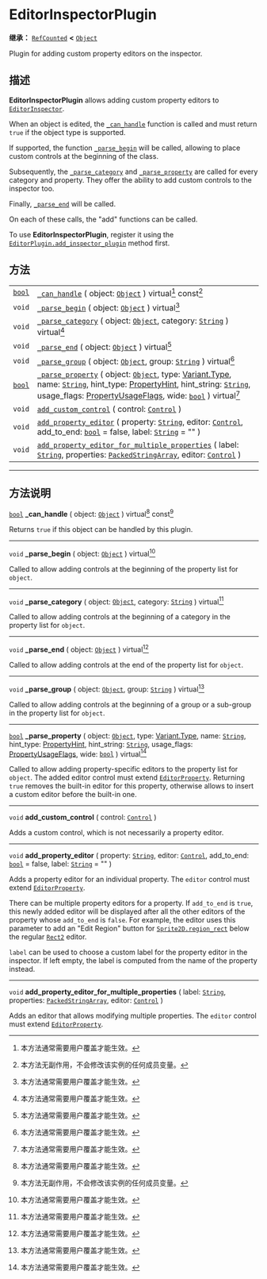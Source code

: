 <!-- ⚠ 请勿编辑本文件 ⚠ -->
<!-- 本文档使用脚本从 WeDot 引擎源码仓库生成。 -->
<!-- 生成脚本：https://github.com/WeDot-Engine/WeDot/tree/master/doc/tools/make_md.py； -->
<!-- 原文件：https://github.com/WeDot-Engine/WeDot/tree/master/doc/classes/EditorInspectorPlugin.xml。 -->

<div id="_class_editorinspectorplugin"></div>

# EditorInspectorPlugin

**继承：** [`RefCounted`](class_refcounted.md) **<** [`Object`](class_object.md)

Plugin for adding custom property editors on the inspector.

## 描述

**EditorInspectorPlugin** allows adding custom property editors to [`EditorInspector`](class_editorinspector.md).

When an object is edited, the [`_can_handle`](class_editorinspectorplugin.md#class_editorinspectorplugin_private_method__can_handle) function is called and must return `true` if the object type is supported.

If supported, the function [`_parse_begin`](class_editorinspectorplugin.md#class_editorinspectorplugin_private_method__parse_begin) will be called, allowing to place custom controls at the beginning of the class.

Subsequently, the [`_parse_category`](class_editorinspectorplugin.md#class_editorinspectorplugin_private_method__parse_category) and [`_parse_property`](class_editorinspectorplugin.md#class_editorinspectorplugin_private_method__parse_property) are called for every category and property. They offer the ability to add custom controls to the inspector too.

Finally, [`_parse_end`](class_editorinspectorplugin.md#class_editorinspectorplugin_private_method__parse_end) will be called.

On each of these calls, the "add" functions can be called.

To use **EditorInspectorPlugin**, register it using the [`EditorPlugin.add_inspector_plugin`](class_editorplugin.md#class_editorplugin_method_add_inspector_plugin) method first.

## 方法

|||
|:-:|:--|
| [`bool`](class_bool.md) | [`_can_handle`](class_editorinspectorplugin.md#class_editorinspectorplugin_private_method__can_handle) ( object: [`Object`](class_object.md) ) virtual[^virtual] const[^const]                                                                                                                                                                                                                                                                                                    |
| `void`                  | [`_parse_begin`](class_editorinspectorplugin.md#class_editorinspectorplugin_private_method__parse_begin) ( object: [`Object`](class_object.md) ) virtual[^virtual]                                                                                                                                                                                                                                                                                                                |
| `void`                  | [`_parse_category`](class_editorinspectorplugin.md#class_editorinspectorplugin_private_method__parse_category) ( object: [`Object`](class_object.md), category: [`String`](class_string.md) ) virtual[^virtual]                                                                                                                                                                                                                                                                   |
| `void`                  | [`_parse_end`](class_editorinspectorplugin.md#class_editorinspectorplugin_private_method__parse_end) ( object: [`Object`](class_object.md) ) virtual[^virtual]                                                                                                                                                                                                                                                                                                                    |
| `void`                  | [`_parse_group`](class_editorinspectorplugin.md#class_editorinspectorplugin_private_method__parse_group) ( object: [`Object`](class_object.md), group: [`String`](class_string.md) ) virtual[^virtual]                                                                                                                                                                                                                                                                            |
| [`bool`](class_bool.md) | [`_parse_property`](class_editorinspectorplugin.md#class_editorinspectorplugin_private_method__parse_property) ( object: [`Object`](class_object.md), type: [Variant.Type](#enum_@globalscope_variant.type), name: [`String`](class_string.md), hint_type: [PropertyHint](#enum_@globalscope_propertyhint), hint_string: [`String`](class_string.md), usage_flags: [PropertyUsageFlags](#enum_@globalscope_propertyusageflags), wide: [`bool`](class_bool.md) ) virtual[^virtual] |
| `void`                  | [`add_custom_control`](class_editorinspectorplugin.md#class_editorinspectorplugin_method_add_custom_control) ( control: [`Control`](class_control.md) )                                                                                                                                                                                                                                                                                                                           |
| `void`                  | [`add_property_editor`](class_editorinspectorplugin.md#class_editorinspectorplugin_method_add_property_editor) ( property: [`String`](class_string.md), editor: [`Control`](class_control.md), add_to_end: [`bool`](class_bool.md) = false, label: [`String`](class_string.md) = "" )                                                                                                                                                                                             |
| `void`                  | [`add_property_editor_for_multiple_properties`](class_editorinspectorplugin.md#class_editorinspectorplugin_method_add_property_editor_for_multiple_properties) ( label: [`String`](class_string.md), properties: [`PackedStringArray`](class_packedstringarray.md), editor: [`Control`](class_control.md) )                                                                                                                                                                       |

<!-- rst-class:: classref-section-separator -->

---

## 方法说明

<div id="_class_editorinspectorplugin_private_method__can_handle"></div>

[`bool`](class_bool.md) **_can_handle** ( object: [`Object`](class_object.md) ) virtual[^virtual] const[^const]<div id="class_editorinspectorplugin_private_method__can_handle"></div>

Returns `true` if this object can be handled by this plugin.

<!-- rst-class:: classref-item-separator -->

---

<div id="_class_editorinspectorplugin_private_method__parse_begin"></div>

`void` **_parse_begin** ( object: [`Object`](class_object.md) ) virtual[^virtual]<div id="class_editorinspectorplugin_private_method__parse_begin"></div>

Called to allow adding controls at the beginning of the property list for `object`.

<!-- rst-class:: classref-item-separator -->

---

<div id="_class_editorinspectorplugin_private_method__parse_category"></div>

`void` **_parse_category** ( object: [`Object`](class_object.md), category: [`String`](class_string.md) ) virtual[^virtual]<div id="class_editorinspectorplugin_private_method__parse_category"></div>

Called to allow adding controls at the beginning of a category in the property list for `object`.

<!-- rst-class:: classref-item-separator -->

---

<div id="_class_editorinspectorplugin_private_method__parse_end"></div>

`void` **_parse_end** ( object: [`Object`](class_object.md) ) virtual[^virtual]<div id="class_editorinspectorplugin_private_method__parse_end"></div>

Called to allow adding controls at the end of the property list for `object`.

<!-- rst-class:: classref-item-separator -->

---

<div id="_class_editorinspectorplugin_private_method__parse_group"></div>

`void` **_parse_group** ( object: [`Object`](class_object.md), group: [`String`](class_string.md) ) virtual[^virtual]<div id="class_editorinspectorplugin_private_method__parse_group"></div>

Called to allow adding controls at the beginning of a group or a sub-group in the property list for `object`.

<!-- rst-class:: classref-item-separator -->

---

<div id="_class_editorinspectorplugin_private_method__parse_property"></div>

[`bool`](class_bool.md) **_parse_property** ( object: [`Object`](class_object.md), type: [Variant.Type](#enum_@globalscope_variant.type), name: [`String`](class_string.md), hint_type: [PropertyHint](#enum_@globalscope_propertyhint), hint_string: [`String`](class_string.md), usage_flags: [PropertyUsageFlags](#enum_@globalscope_propertyusageflags), wide: [`bool`](class_bool.md) ) virtual[^virtual]<div id="class_editorinspectorplugin_private_method__parse_property"></div>

Called to allow adding property-specific editors to the property list for `object`. The added editor control must extend [`EditorProperty`](class_editorproperty.md). Returning `true` removes the built-in editor for this property, otherwise allows to insert a custom editor before the built-in one.

<!-- rst-class:: classref-item-separator -->

---

<div id="_class_editorinspectorplugin_method_add_custom_control"></div>

`void` **add_custom_control** ( control: [`Control`](class_control.md) )<div id="class_editorinspectorplugin_method_add_custom_control"></div>

Adds a custom control, which is not necessarily a property editor.

<!-- rst-class:: classref-item-separator -->

---

<div id="_class_editorinspectorplugin_method_add_property_editor"></div>

`void` **add_property_editor** ( property: [`String`](class_string.md), editor: [`Control`](class_control.md), add_to_end: [`bool`](class_bool.md) = false, label: [`String`](class_string.md) = "" )<div id="class_editorinspectorplugin_method_add_property_editor"></div>

Adds a property editor for an individual property. The `editor` control must extend [`EditorProperty`](class_editorproperty.md).

There can be multiple property editors for a property. If `add_to_end` is `true`, this newly added editor will be displayed after all the other editors of the property whose `add_to_end` is `false`. For example, the editor uses this parameter to add an "Edit Region" button for [`Sprite2D.region_rect`](class_sprite2d.md#class_sprite2d_property_region_rect) below the regular [`Rect2`](class_rect2.md) editor.

 `label` can be used to choose a custom label for the property editor in the inspector. If left empty, the label is computed from the name of the property instead.

<!-- rst-class:: classref-item-separator -->

---

<div id="_class_editorinspectorplugin_method_add_property_editor_for_multiple_properties"></div>

`void` **add_property_editor_for_multiple_properties** ( label: [`String`](class_string.md), properties: [`PackedStringArray`](class_packedstringarray.md), editor: [`Control`](class_control.md) )<div id="class_editorinspectorplugin_method_add_property_editor_for_multiple_properties"></div>

Adds an editor that allows modifying multiple properties. The `editor` control must extend [`EditorProperty`](class_editorproperty.md).

[^virtual]: 本方法通常需要用户覆盖才能生效。
[^const]: 本方法无副作用，不会修改该实例的任何成员变量。
[^vararg]: 本方法除了能接受在此处描述的参数外，还能够继续接受任意数量的参数。
[^constructor]: 本方法用于构造某个类型。
[^static]: 调用本方法无需实例，可直接使用类名进行调用。
[^operator]: 本方法描述的是使用本类型作为左操作数的有效运算符。
[^bitfield]: 这个值是由下列位标志构成位掩码的整数。
[^void]: 无返回值。
